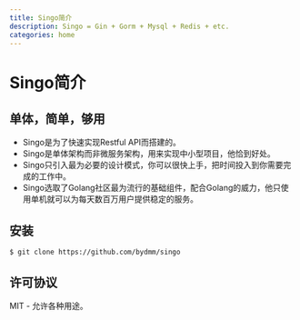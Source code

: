```yaml
---
title: Singo简介
description: Singo = Gin + Gorm + Mysql + Redis + etc.
categories: home
---
```


# Singo简介

## 单体，简单，够用

* Singo是为了快速实现Restful API而搭建的。
* Singo是单体架构而非微服务架构，用来实现中小型项目，他恰到好处。
* Singo只引入最为必要的设计模式，你可以很快上手，把时间投入到你需要完成的工作中。
* Singo选取了Golang社区最为流行的基础组件，配合Golang的威力，他只使用单机就可以为每天数百万用户提供稳定的服务。

## 安装

```shell
$ git clone https://github.com/bydmm/singo
```

## 许可协议

MIT - 允许各种用途。
